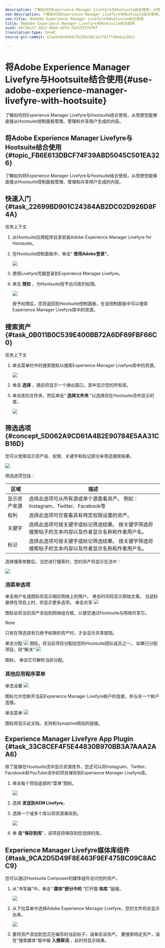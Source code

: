 ```yaml
---
description: 了解如何将Experience Manager Livefyre与Hootsuite结合使用，从而使您能够直接从Hootsuite控制面板管理、管理和共享用户生成的内容。
seo-description: 了解如何将Experience Manager Livefyre与Hootsuite结合使用，从而使您能够直接从Hootsuite控制面板管理、管理和共享用户生成的内容。
seo-title: 将Adobe Experience Manager Livefyre与Hootsuite结合使用
title: 将Adobe Experience Manager Livefyre与Hootsuite结合使用
uuid: ebf2ba17-1622-4bbe-a374-fb325357ef9f
translation-type: tm+mt
source-git-commit: 67aeb3de964473b326c88c3a3f81ff48a6a12652

---
```



# 将Adobe Experience Manager Livefyre与Hootsuite结合使用{#use-adobe-experience-manager-livefyre-with-hootsuite}

了解如何将Experience Manager Livefyre与Hootsuite结合使用，从而使您能够直接从Hootsuite控制面板管理、管理和共享用户生成的内容。

## 将Adobe Experience Manager Livefyre与Hootsuite结合使用 {#topic_FB6E613DBCF74F39ABD5045C501EA326}

了解如何将Experience Manager Livefyre与Hootsuite结合使用，从而使您能够直接从Hootsuite控制面板管理、管理和共享用户生成的内容。

## 快速入门 {#task_22699BD901C24384AB2DC02D926D8F4A}

任务上下文

1. 从Hootsuite应用程序目录安装Adobe Experience Manager Livefyre for Hootsuite。

1. 在Hootsuite控制面板中，单击“ **使用Adobe登录”**。

   ![](assets/hootsuite-login.png)

1. 使用Livefyre凭据登录到Experience Manager Livefyre。
1. 单击 **授权** ，为Hootsuite授予访问库的权限。

   ![](assets/hootsuite-authorize.png)

   授予权限后，您将返回到Hootsuite控制面板，在该控制面板中可以搜索Experience Manager Livefyre库中的资源。

## 搜索资产 {#task_0B011B0C539E400BB72A6DF69FBF66C0}

任务上下文

1. 单击菜单栏中的搜索图标以搜索Experience Manager Livefyre库中的资源。

   ![](assets/hootsuite-search.png)

1. 单击 **选择** ，随后将显示一个弹出窗口，其中显示您的所有库。
1. 单击库的文件夹，然后单击“ **选择文件夹** ”以选择将在Hootsuite流中显示的库。

   ![](assets/hootsuite-select.png)

## 筛选选项 {#concept_5D062A9CD61A4B2E90784E5AA31CB16D}

您可以使用显示资产自、权限、关键字和标记部分来筛选搜索结果。

![](assets/hootsuite-filters.png)

筛选选项包括：

| 区域 | 描述 |
|--- |--- |
| 显示资产来源 | 选择此选项可从所有源或单个源查看资产。 例如：Instagram、Twitter、Facebook等 |
| 权利 | 选择此选项可仅查看具有特定权限设置的资产。 |
| 关键字 | 选择此选项可按关键字或标记筛选结果。 按关键字筛选将搜索帖子的文本内容以及作者显示名称和作者用户名。 |
| 标记 | 选择此选项可按关键字或标记筛选结果。 按关键字筛选将搜索帖子的文本内容以及作者显示名称和作者用户名。 |

选择搜索参数后，当您进行搜索时，您的资产将显示在流中：

![](assets/hootsuite-stream.png)

### 流菜单选项

单击用户名或图标将显示相应网络上的用户。 单击时间将显示原始文章。 当鼠标悬停在项目上时，将显示更多选项。 单击共享 ![](assets/share.png)

图标会将当前资产添加到网络组合框，以便您通过Hootsuite与网络共享它。

>[!NOTE]
>
>只有在筛选具有已授予权限的资产时，才会显示共享按钮。

单击分配 ![](assets/assign.png) 图标，将当前项目分配给您的Hootsuite团队成员之一。 如果已分配项目，则“解决” ![](assets/resolve.png)

图标。 单击它可解析当前分配。

### 其他应用程序菜单

单击设置 ![](assets/settings.png)

图标允许您断开当前Experience Manager Livefyre帐户的连接，并与另一个帐户连接。

单击菜单 ![](assets/menu.png)

图标将显示此文档、支持和Synaptive网站的链接。

## Experience Manager Livefyre App Plugin {#task_33C8CEF4F5E44830B970BB3A7AAA2AA6}

除了能够在Hootsuite流中显示资源库外，您还可以将Instagram、Twitter、Facebook和YouTube流中的项目保存到Experience Manager Livefyre库。

1. 单击每个项目底部的“菜单”图标。

   ![](assets/hootsuite-menu-icon.png)

1. 选择 **发送到AEM Livefyre**。
1. 选择一个或多个库以将资源保存到。

   ![](assets/hootsuite-save.png)

1. 单 **击“保存到库**”，该项目将保存到您选择的库。

## Experience Manager Livefyre媒体库组件 {#task_9CA2D5D49F8E463F9EF475BC09C8ACC9}

您可以通过Hootsuite Composer的媒体组件访问您的资产。

1. 从“书写器”中，单击“ **媒体”部分中的** “打开媒 **体库** ”链接。

   ![](assets/hootsuite-open-media-library.png)

1. 从下拉菜单中选择Adobe Experience Manager Livefyre，您的文件将会显示出来。

   ![](assets/hootsuite-aem-files.png)

1. 要将资产添加到您正在编写的当前帖子，请单击该资产。 要搜索特定资产，请在“搜索媒体”框中输 **入搜索词** ，此时将显示结果。
